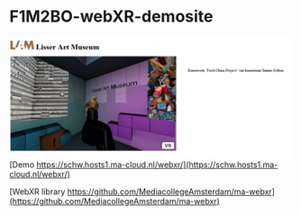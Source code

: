 # F1M2BO-webXR-demosite   
![screenshots](/screenshots/screenshot.jpg)  
[Demo https://schw.hosts1.ma-cloud.nl/webxr/](https://schw.hosts1.ma-cloud.nl/webxr/)   
   
[WebXR library https://github.com/MediacollegeAmsterdam/ma-webxr](https://github.com/MediacollegeAmsterdam/ma-webxr)
